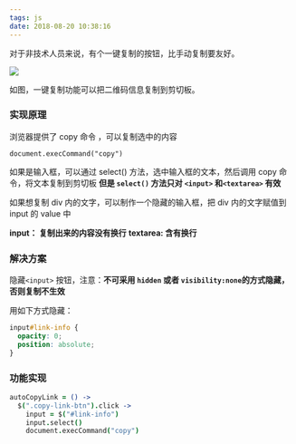 ```yaml
---
tags: js
date: 2018-08-20 10:38:16
---
```


对于非技术人员来说，有个一键复制的按钮，比手动复制要友好。

![](http://ogbkru1bq.bkt.clouddn.com/选区_150.png)

如图，一键复制功能可以把二维码信息复制到剪切板。

### 实现原理

浏览器提供了 copy 命令 ，可以复制选中的内容

`document.execCommand("copy")`

如果是输入框，可以通过 select() 方法，选中输入框的文本，然后调用 copy 命令，将文本复制到剪切板
**但是 `select()` 方法只对 `<input>` 和`<textarea>` 有效**

如果想复制 div 内的文字，可以制作一个隐藏的输入框，把 div 内的文字赋值到 input 的 value 中

**input： 复制出来的内容没有换行**
**textarea: 含有换行**

### 解决方案

隐藏`<input>` 按钮，注意：**不可采用 `hidden` 或者 `visibility:none`的方式隐藏，否则复制不生效**

用如下方式隐藏：

```css
input#link-info {
  opacity: 0;
  position: absolute;
}
```

### 功能实现

```coffee
autoCopyLink = () ->
  $(".copy-link-btn").click ->
    input = $("#link-info")
    input.select()
    document.execCommand("copy")
```

